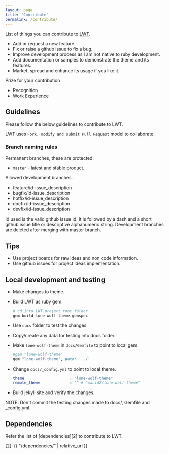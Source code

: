 ```yaml
---
layout: page
title: "Contribute"
permalink: /contribute/
---
```


List of things you can contribute to [LWT][lwt].

- Add or request a new feature.
- Fix or raise a github issue to fix a bug.
- Improve development process as I am not native to ruby development.
- Add documentation or samples to demonstrate the theme and its features.
- Market, spread and enhance its usage if you like it.

Prize for your contribution

- Recognition
- Work Experience

## Guidelines

Please follow the below guidelines to contribute to LWT.

LWT uses `Fork, modify and submit Pull Request` model to collaborate.

### Branch naming rules

Permanent branches, these are protected.

- `master` - latest and stable product.

Allowed development branches.

- feature/id-issue_description
- bugfix/id-issue_description
- hotfix/id-issue_description
- docfix/id-issue_description
- devfix/id-issue_description

Id used is the valid github issue id. It is followed by a dash and a short
github issue title or descriptive alphanumeric string.
Development branches are deleted after merging with master branch.

## Tips

- Use project boards for raw ideas and non code information.
- Use github issues for project ideas implementation.

## Local development and testing

- Make changes to theme.
- Build LWT as ruby gem.

  ```bash
  # cd into LWT project root folder
  gem build lone-wolf-theme.gemspec
  ```

- Use `docs` folder to test the changes.
- Copy/create any data for testing into docs folder.
- Make `lone-wolf-theme` in `docs/Gemfile` to point to local gem.

  ```ruby
  #gem "lone-wolf-theme"
  gem "lone-wolf-theme", path: '../'
  ```

- Change `docs/_config.yml` to point to local theme.

  ```yml
  theme                    : "lone-wolf-theme"
  remote_theme             : "" # "manid2/lone-wolf-theme"
  ```

- Build jekyll site and verify the changes.

NOTE: Don't commit the testing changes made to docs/, Gemfile and _config.yml.

## Dependencies

Refer the list of [dependencies][2] to contribute to LWT.

<!-- Links -->
[lwt]: https://github.com/manid2/lone-wolf-theme
[2]: {{ "/dependencies/" | relative_url }}
